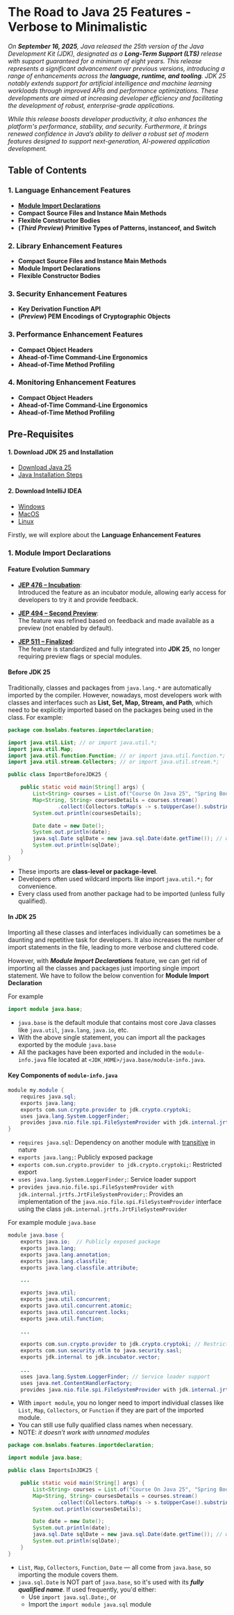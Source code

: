 # The Road to Java 25 Features - Verbose to Minimalistic

_On **September 16, 2025**, Java released the 25th version of the Java Development Kit (JDK), designated as
a **Long-Term Support (LTS)** release with support guaranteed for a minimum of eight years.
This release represents a significant advancement over previous versions, introducing a range of enhancements across
the **language, runtime, and tooling**.
JDK 25 notably extends support for artificial intelligence and machine learning workloads through improved APIs and
performance optimizations. These developments are aimed at increasing developer efficiency and facilitating the
development of robust, enterprise-grade applications._

_While this release boosts developer productivity, it also enhances the platform's performance, stability, and security.
Furthermore, it brings renewed confidence in Java’s ability to deliver a robust set of modern features designed to
support next-generation, AI-powered application development._

## Table of Contents

### 1. Language Enhancement Features

- [**Module Import Declarations**](#1-module-import-declarations)
- **Compact Source Files and Instance Main Methods**
- **Flexible Constructor Bodies**
- **(_Third Preview_) Primitive Types of Patterns, instanceof, and Switch**

### 2. Library Enhancement Features

- **Compact Source Files and Instance Main Methods**
- **Module Import Declarations**
- **Flexible Constructor Bodies**

### 3. Security Enhancement Features

- **Key Derivation Function API**
- **(_Preview_) PEM Encodings of Cryptographic Objects**

### 3. Performance Enhancement Features

- **Compact Object Headers**
- **Ahead-of-Time Command-Line Ergonomics**
- **Ahead-of-Time Method Profiling**

### 4. Monitoring Enhancement Features

- **Compact Object Headers**
- **Ahead-of-Time Command-Line Ergonomics**
- **Ahead-of-Time Method Profiling**

## Pre-Requisites

#### 1. Download **JDK 25** and Installation

- [Download Java 25](https://www.oracle.com/in/java/technologies/downloads/)
- [Java Installation Steps](https://docs.oracle.com/en/java/javase/25/install/overview-jdk-installation.html)

#### 2. Download IntelliJ IDEA

- [Windows](https://www.jetbrains.com/idea/download?section=windows)
- [MacOS](https://www.jetbrains.com/idea/download/?section=mac)
- [Linux](https://www.jetbrains.com/idea/download/?section=linux)

Firstly, we will explore about the **Language Enhancement Features**

### 1. Module Import Declarations

#### Feature Evolution Summary

- **[JEP 476 – Incubation](https://openjdk.org/jeps/476)**:  
  Introduced the feature as an incubator module, allowing early access for developers to try it and provide feedback.

- **[JEP 494 – Second Preview](https://openjdk.org/jeps/494)**:  
  The feature was refined based on feedback and made available as a preview (not enabled by default).

- **[JEP 511 – Finalized](https://openjdk.org/jeps/511)**:  
  The feature is standardized and fully integrated into **JDK 25**, no longer requiring preview flags or special
  modules.

#### Before JDK 25

Traditionally, classes and packages from `java.lang.*` are automatically imported by the compiler. However, nowadays,
most developers work with classes and interfaces such as **List, Set, Map, Stream, and Path**, which need to be
explicitly imported based on the packages being used in the class. For example:

```java
package com.bsmlabs.features.importdeclaration;

import java.util.List; // or import java.util.*;
import java.util.Map;
import java.util.function.Function; // or import java.util.function.*;
import java.util.stream.Collectors; // or import java.util.stream.*;

public class ImportBeforeJDK25 {

    public static void main(String[] args) {
        List<String> courses = List.of("Course On Java 25", "Spring Boot", "MicroServices", "DevOps");
        Map<String, String> coursesDetails = courses.stream()
                .collect(Collectors.toMap(s -> s.toUpperCase().substring(0, 1), Function.identity()));
        System.out.println(coursesDetails);

        Date date = new Date();
        System.out.println(date);
        java.sql.Date sqlDate = new java.sql.Date(date.getTime()); // with full qualified class name
        System.out.println(sqlDate);
    }
}
```

- These imports are **class-level or package-level**.
- Developers often used wildcard imports like import `java.util.*;` for convenience.
- Every class used from another package had to be imported (unless fully qualified).

#### In JDK 25

Importing all these classes and interfaces individually can sometimes be a daunting and repetitive task for developers.
It also increases the number of import statements in the file, leading to more verbose and cluttered code.

However, with **_Module Import Declarations_** feature, we can get rid of importing all the classes and packages just
importing single import statement. We have to follow the below convention for **Module Import Declaration**

For example

```java
import module java.base;
```

- `java.base` is the default module that contains most core Java classes like `java.util`, `java.lang`, `java.io`, etc.
- With the above single statement, you can import all the packages exported by the module `java.base`
- All the packages have been exported and included in the `module-info.java` file located at
  `<JDK_HOME>/java.base/module-info.java`.

#### Key Components of `module-info.java`

```java
module my.module {
    requires java.sql;
    exports java.lang;
    exports com.sun.crypto.provider to jdk.crypto.cryptoki;
    uses java.lang.System.LoggerFinder;
    provides java.nio.file.spi.FileSystemProvider with jdk.internal.jrtfs.JrtFileSystemProvider;
}
```

- `requires java.sql`: Dependency on another module with [transitive](https://en.wikipedia.org/wiki/Transitive_relation) in nature
- `exports java.lang;`: Publicly exposed package
- `exports com.sun.crypto.provider to jdk.crypto.cryptoki;`: Restricted export
- `uses java.lang.System.LoggerFinder;`: Service loader support
- `provides java.nio.file.spi.FileSystemProvider with jdk.internal.jrtfs.JrtFileSystemProvider;`: Provides an
  implementation of the `java.nio.file.spi.FileSystemProvider` interface using the class
  `jdk.internal.jrtfs.JrtFileSystemProvider`

For example module `java.base`

```java
module java.base {
    exports java.io;  // Publicly exposed package
    exports java.lang;
    exports java.lang.annotation;
    exports java.lang.classfile;
    exports java.lang.classfile.attribute;

    ...

    exports java.util;
    exports java.util.concurrent;
    exports java.util.concurrent.atomic;
    exports java.util.concurrent.locks;
    exports java.util.function;
    
    ...

    exports com.sun.crypto.provider to jdk.crypto.cryptoki; // Restricted export
    exports com.sun.security.ntlm to java.security.sasl;
    exports jdk.internal to jdk.incubator.vector;
    
    ...
    uses java.lang.System.LoggerFinder; // Service loader support
    uses java.net.ContentHandlerFactory;
    provides java.nio.file.spi.FileSystemProvider with jdk.internal.jrtfs.JrtFileSystemProvider;

```

- With `import module`, you no longer need to import individual classes like `List`, `Map`, `Collectors`, or `Function`
  if they are part of the imported module.
- You can still use fully qualified class names when necessary.
- NOTE: _it doesn’t work with unnamed modules_

```java
package com.bsmlabs.features.importdeclaration;

import module java.base;

public class ImportsInJDK25 {

    public static void main(String[] args) {
        List<String> courses = List.of("Course On Java 25", "Spring Boot with DevOps", "MicroServices", "DevOps");
        Map<String, String> coursesDetails = courses.stream()
                .collect(Collectors.toMap(s -> s.toUpperCase().substring(0, 1), Function.identity()));
        System.out.println(coursesDetails);

        Date date = new Date();
        System.out.println(date);
        java.sql.Date sqlDate = new java.sql.Date(date.getTime()); // with full qualified class name
        System.out.println(sqlDate);
    }
}
```

- `List`, `Map`, `Collectors`, `Function`, `Date` — all come from `java.base`, so importing the module covers them.
- `java.sql.Date` is NOT part of `java.base`, so it's used with its _**fully qualified name**_. If used frequently,
  you'd either:
    - Use `import java.sql.Date;`, or
    - Import the `import module java.sql` module
